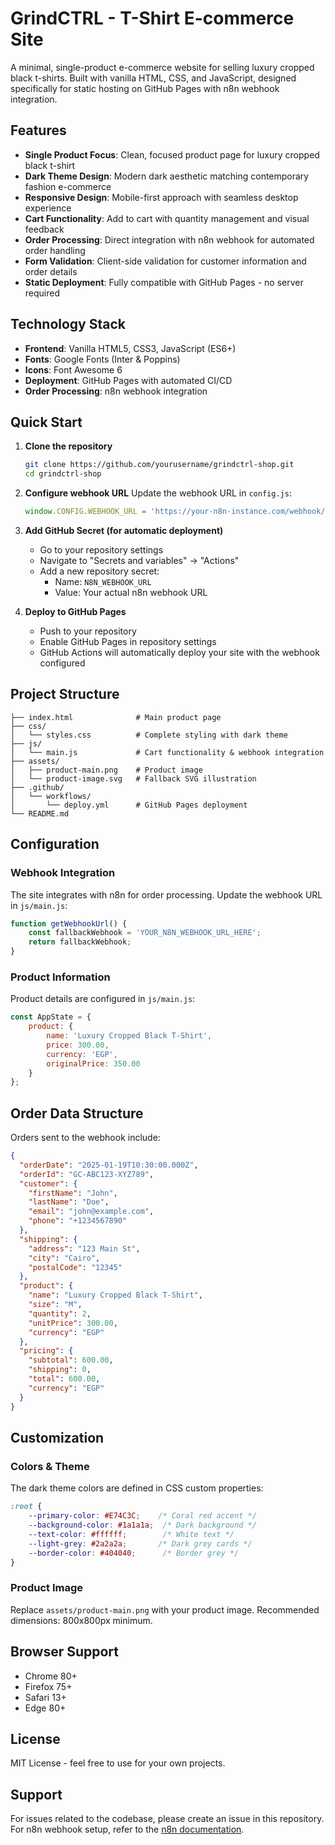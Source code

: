 # GrindCTRL - T-Shirt E-commerce Site

A minimal, single-product e-commerce website for selling luxury cropped black t-shirts. Built with vanilla HTML, CSS, and JavaScript, designed specifically for static hosting on GitHub Pages with n8n webhook integration.

## Features

- **Single Product Focus**: Clean, focused product page for luxury cropped black t-shirt
- **Dark Theme Design**: Modern dark aesthetic matching contemporary fashion e-commerce
- **Responsive Design**: Mobile-first approach with seamless desktop experience
- **Cart Functionality**: Add to cart with quantity management and visual feedback
- **Order Processing**: Direct integration with n8n webhook for automated order handling
- **Form Validation**: Client-side validation for customer information and order details
- **Static Deployment**: Fully compatible with GitHub Pages - no server required

## Technology Stack

- **Frontend**: Vanilla HTML5, CSS3, JavaScript (ES6+)
- **Fonts**: Google Fonts (Inter & Poppins)
- **Icons**: Font Awesome 6
- **Deployment**: GitHub Pages with automated CI/CD
- **Order Processing**: n8n webhook integration

## Quick Start

1. **Clone the repository**
   ```bash
   git clone https://github.com/yourusername/grindctrl-shop.git
   cd grindctrl-shop
   ```

2. **Configure webhook URL**
   Update the webhook URL in `config.js`:
   ```javascript
   window.CONFIG.WEBHOOK_URL = 'https://your-n8n-instance.com/webhook/order-processing';
   ```

3. **Add GitHub Secret (for automatic deployment)**
   - Go to your repository settings
   - Navigate to "Secrets and variables" → "Actions"
   - Add a new repository secret:
     - Name: `N8N_WEBHOOK_URL`
     - Value: Your actual n8n webhook URL

4. **Deploy to GitHub Pages**
   - Push to your repository
   - Enable GitHub Pages in repository settings
   - GitHub Actions will automatically deploy your site with the webhook configured

## Project Structure

```
├── index.html              # Main product page
├── css/
│   └── styles.css          # Complete styling with dark theme
├── js/
│   └── main.js             # Cart functionality & webhook integration
├── assets/
│   ├── product-main.png    # Product image
│   └── product-image.svg   # Fallback SVG illustration
├── .github/
│   └── workflows/
│       └── deploy.yml      # GitHub Pages deployment
└── README.md
```

## Configuration

### Webhook Integration

The site integrates with n8n for order processing. Update the webhook URL in `js/main.js`:

```javascript
function getWebhookUrl() {
    const fallbackWebhook = 'YOUR_N8N_WEBHOOK_URL_HERE';
    return fallbackWebhook;
}
```

### Product Information

Product details are configured in `js/main.js`:

```javascript
const AppState = {
    product: {
        name: 'Luxury Cropped Black T-Shirt',
        price: 300.00,
        currency: 'EGP',
        originalPrice: 350.00
    }
};
```

## Order Data Structure

Orders sent to the webhook include:

```json
{
  "orderDate": "2025-01-19T10:30:00.000Z",
  "orderId": "GC-ABC123-XYZ789",
  "customer": {
    "firstName": "John",
    "lastName": "Doe",
    "email": "john@example.com",
    "phone": "+1234567890"
  },
  "shipping": {
    "address": "123 Main St",
    "city": "Cairo",
    "postalCode": "12345"
  },
  "product": {
    "name": "Luxury Cropped Black T-Shirt",
    "size": "M",
    "quantity": 2,
    "unitPrice": 300.00,
    "currency": "EGP"
  },
  "pricing": {
    "subtotal": 600.00,
    "shipping": 0,
    "total": 600.00,
    "currency": "EGP"
  }
}
```

## Customization

### Colors & Theme

The dark theme colors are defined in CSS custom properties:

```css
:root {
    --primary-color: #E74C3C;    /* Coral red accent */
    --background-color: #1a1a1a;  /* Dark background */
    --text-color: #ffffff;        /* White text */
    --light-grey: #2a2a2a;       /* Dark grey cards */
    --border-color: #404040;      /* Border grey */
}
```

### Product Image

Replace `assets/product-main.png` with your product image. Recommended dimensions: 800x800px minimum.

## Browser Support

- Chrome 80+
- Firefox 75+
- Safari 13+
- Edge 80+

## License

MIT License - feel free to use for your own projects.

## Support

For issues related to the codebase, please create an issue in this repository.
For n8n webhook setup, refer to the [n8n documentation](https://docs.n8n.io/).